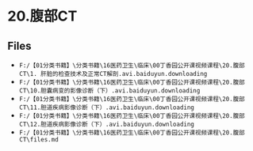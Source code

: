# 20.腹部CT

## Files

- `F:/【01分类书籍】\分类书籍\16医药卫生\临床\00丁香园公开课视频课程\20.腹部CT\1. 肝脏的检查技术及正常CT解剖.avi.baiduyun.downloading`
- `F:/【01分类书籍】\分类书籍\16医药卫生\临床\00丁香园公开课视频课程\20.腹部CT\10.胆囊病变的影像诊断（下）.avi.baiduyun.downloading`
- `F:/【01分类书籍】\分类书籍\16医药卫生\临床\00丁香园公开课视频课程\20.腹部CT\11.胆道疾病影像诊断（下）.avi.baiduyun.downloading`
- `F:/【01分类书籍】\分类书籍\16医药卫生\临床\00丁香园公开课视频课程\20.腹部CT\12.胆道疾病影像诊断（下）.avi.baiduyun.downloading`
- `F:/【01分类书籍】\分类书籍\16医药卫生\临床\00丁香园公开课视频课程\20.腹部CT\files.md`
